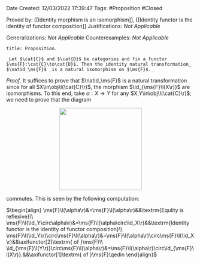 <br />
<br />

Date Created: 12/03/2022 17:39:47
Tags: #Proposition #Closed 

Proved by: [[Identity morphism is an isomorphism]], [[Identity functor is the identity of functor composition]]
Justifications: _Not Applicable_

Generalizations: _Not Applicable_
Counterexamples: _Not Applicable_

``` ad-Proposition
title: Proposition.

_Let $\cat{C}$ and $\cat{D}$ be categories and fix a functor $\ms{F}:\cat{C}\to\cat{D}$. Then the identity natural transformation_ $\natid_\ms{F}$ _is a natural isomorphism on $\ms{F}$._

```

_Proof_. It suffices to prove that $\natid_\ms{F}$ is a natural transformation since for all $X\in\obj\l(\cat{C}\r)$, the morphism $\id_{\ms{F}\l(X\r)}$ are isomorphisms. To this end, take $\alpha:X\to Y$ for any $X,Y\in\obj\l(\cat{C}\r)$; we need to prove that the diagram

<center><img src="app://local/home/zhao/Dropbox/MathWiki/Images/2022-03-12_184050/image.svg", width=220></center>

commutes. This is seen by the following computation:

$\begin{align}
    \ms{F}\l(\alpha\r)&=\ms{F}\l(\alpha\r)&&\textrm{Equlity is reflexive}\\
    \ms{F}\l(\id_Y\circ\alpha\r)&=\ms{F}\l(\alpha\circ\id_X\r)&&\textrm{Identity functor is the identity of functor composition}\\
    \ms{F}\l(\id_Y\r)\circ\ms{F}\l(\alpha\r)&=\ms{F}\l(\alpha\r)\circ\ms{F}\l(\id_X\r)&&\axifunctor[2]\textrm{ of }\ms{F}\\
    \id_{\ms{F}\l(Y\r)}\circ\ms{F}\l(\alpha\r)&=\ms{F}\l(\alpha\r)\circ\id_{\ms{F}\l(X\r)}.&&\axifunctor[1]\textrm{ of }\ms{F}\qedin
\end{align}$

